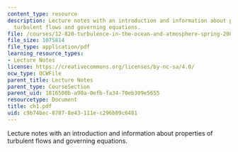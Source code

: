 ```yaml
---
content_type: resource
description: Lecture notes with an introduction and information about properties of
  turbulent flows and governing equations.
file: /courses/12-820-turbulence-in-the-ocean-and-atmosphere-spring-2007/c9b74bec87878e43111ec296b09c6481_ch1.pdf
file_size: 1075814
file_type: application/pdf
learning_resource_types:
- Lecture Notes
license: https://creativecommons.org/licenses/by-nc-sa/4.0/
ocw_type: OCWFile
parent_title: Lecture Notes
parent_type: CourseSection
parent_uid: 1816500b-a90a-0efb-fa34-70eb309e5655
resourcetype: Document
title: ch1.pdf
uid: c9b74bec-8787-8e43-111e-c296b09c6481
---
```

Lecture notes with an introduction and information about properties of turbulent flows and governing equations.